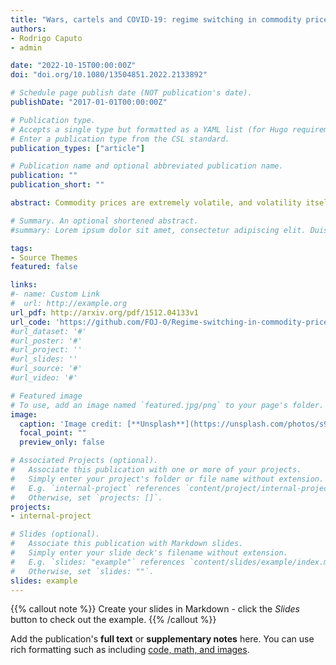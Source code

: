 ```yaml
---
title: "Wars, cartels and COVID-19: regime switching in commodity prices"
authors:
- Rodrigo Caputo
- admin

date: "2022-10-15T00:00:00Z"
doi: "doi.org/10.1080/13504851.2022.2133892"

# Schedule page publish date (NOT publication's date).
publishDate: "2017-01-01T00:00:00Z"

# Publication type.
# Accepts a single type but formatted as a YAML list (for Hugo requirements).
# Enter a publication type from the CSL standard.
publication_types: ["article"]

# Publication name and optional abbreviated publication name.
publication: ""
publication_short: ""

abstract: Commodity prices are extremely volatile, and volatility itself fluctuates over time. Using data from 1959 to 2022, we estimate a 3-state Markov-switching model to identify expansions and contractions in oil and copper price volatility. We found a transition from a low to a medium variance regime for the oil price, in 1979, reflecting changes in the oil market structure. In addition, we identify infrequent and short-lived episodes of unusually high oil price volatility. For copper, there is no transition across regimes, and episodes of high volatility are not synchronized with the periods of high volatility in oil prices. We found that oil prices are much more volatile than copper prices in all states. Oil prices react more strongly to market cartelization, war episodes, and global demand shifts, like the 2008 Great Recession and the COVID-19.

# Summary. An optional shortened abstract.
#summary: Lorem ipsum dolor sit amet, consectetur adipiscing elit. Duis posuere tellus ac convallis placerat. Proin tincidunt magna sed ex sollicitudin condimentum.

tags:
- Source Themes
featured: false

links:
#- name: Custom Link
#  url: http://example.org
url_pdf: http://arxiv.org/pdf/1512.04133v1
url_code: 'https://github.com/FOJ-0/Regime-switching-in-commodity-prices'
#url_dataset: '#'
#url_poster: '#'
#url_project: ''
#url_slides: ''
#url_source: '#'
#url_video: '#'

# Featured image
# To use, add an image named `featured.jpg/png` to your page's folder. 
image:
  caption: 'Image credit: [**Unsplash**](https://unsplash.com/photos/s9CC2SKySJM)'
  focal_point: ""
  preview_only: false

# Associated Projects (optional).
#   Associate this publication with one or more of your projects.
#   Simply enter your project's folder or file name without extension.
#   E.g. `internal-project` references `content/project/internal-project/index.md`.
#   Otherwise, set `projects: []`.
projects:
- internal-project

# Slides (optional).
#   Associate this publication with Markdown slides.
#   Simply enter your slide deck's filename without extension.
#   E.g. `slides: "example"` references `content/slides/example/index.md`.
#   Otherwise, set `slides: ""`.
slides: example
---
```


{{% callout note %}}
Create your slides in Markdown - click the *Slides* button to check out the example.
{{% /callout %}}

Add the publication's **full text** or **supplementary notes** here. You can use rich formatting such as including [code, math, and images](https://docs.hugoblox.com/content/writing-markdown-latex/).
